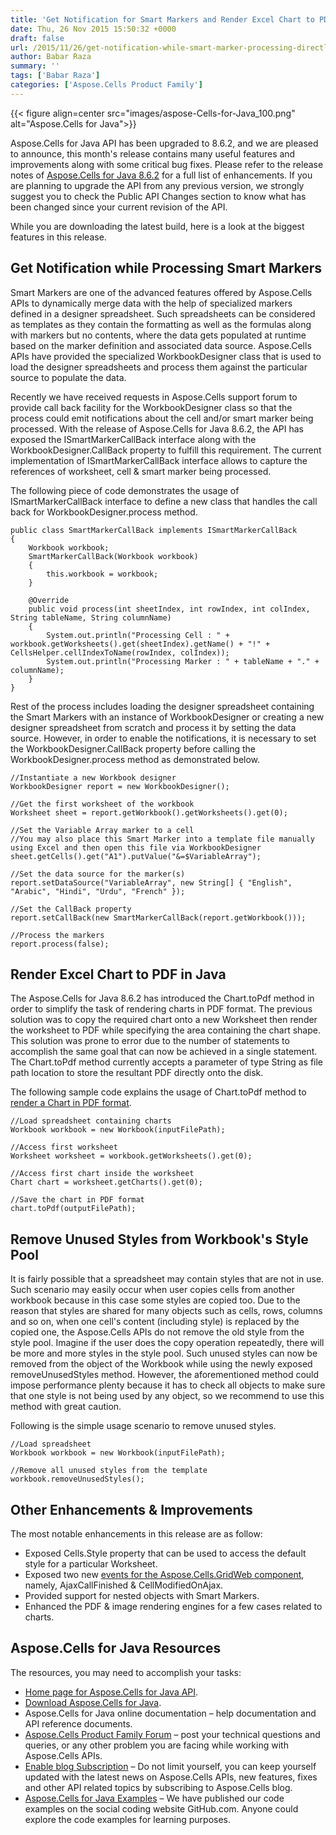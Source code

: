 ```yaml
---
title: 'Get Notification for Smart Markers and Render Excel Chart to PDF using Java'
date: Thu, 26 Nov 2015 15:50:32 +0000
draft: false
url: /2015/11/26/get-notification-while-smart-marker-processing-directly-render-chart-to-pdf-remove-unused-styles-from-workbooks-style-pool-with-aspose.cells-for-java-8.6.2/
author: Babar Raza
summary: ''
tags: ['Babar Raza']
categories: ['Aspose.Cells Product Family']
---
```




{{< figure align=center src="images/aspose-Cells-for-Java_100.png" alt="Aspose.Cells for Java">}}


Aspose.Cells for Java API has been upgraded to 8.6.2, and we are pleased to announce, this month's release contains many useful features and improvements along with some critical bug fixes. Please refer to the release notes of [Aspose.Cells for Java 8.6.2][1] for a full list of enhancements. If you are planning to upgrade the API from any previous version, we strongly suggest you to check the Public API Changes section to know what has been changed since your current revision of the API.

While you are downloading the latest build, here is a look at the biggest features in this release.

## Get Notification while Processing Smart Markers

Smart Markers are one of the advanced features offered by Aspose.Cells APIs to dynamically merge data with the help of specialized markers defined in a designer spreadsheet. Such spreadsheets can be considered as templates as they contain the formatting as well as the formulas along with markers but no contents, where the data gets populated at runtime based on the marker definition and associated data source. Aspose.Cells APIs have provided the specialized WorkbookDesigner class that is used to load the designer spreadsheets and process them against the particular source to populate the data.

Recently we have received requests in Aspose.Cells support forum to provide call back facility for the WorkbookDesigner class so that the process could emit notifications about the cell and/or smart marker being processed. With the release of Aspose.Cells for Java 8.6.2, the API has exposed the ISmartMarkerCallBack interface along with the WorkbookDesigner.CallBack property to fulfill this requirement. The current implementation of ISmartMarkerCallBack interface allows to capture the references of worksheet, cell & smart marker being processed.

The following piece of code demonstrates the usage of ISmartMarkerCallBack interface to define a new class that handles the call back for WorkbookDesigner.process method.

```
public class SmartMarkerCallBack implements ISmartMarkerCallBack 
{
	Workbook workbook;
	SmartMarkerCallBack(Workbook workbook)
	{
	    this.workbook = workbook;
	}

	@Override
	public void process(int sheetIndex, int rowIndex, int colIndex, String tableName, String columnName)
	{
	    System.out.println("Processing Cell : " + workbook.getWorksheets().get(sheetIndex).getName() + "!" + CellsHelper.cellIndexToName(rowIndex, colIndex));
	    System.out.println("Processing Marker : " + tableName + "." + columnName);
	}
} 
```

Rest of the process includes loading the designer spreadsheet containing the Smart Markers with an instance of WorkbookDesigner or creating a new designer spreadsheet from scratch and process it by setting the data source. However, in order to enable the notifications, it is necessary to set the WorkbookDesigner.CallBack property before calling the WorkbookDesigner.process method as demonstrated below.

```
//Instantiate a new Workbook designer
WorkbookDesigner report = new WorkbookDesigner();

//Get the first worksheet of the workbook
Worksheet sheet = report.getWorkbook().getWorksheets().get(0);

//Set the Variable Array marker to a cell
//You may also place this Smart Marker into a template file manually using Excel and then open this file via WorkbookDesigner 
sheet.getCells().get("A1").putValue("&=$VariableArray");

//Set the data source for the marker(s)
report.setDataSource("VariableArray", new String[] { "English", "Arabic", "Hindi", "Urdu", "French" });

//Set the CallBack property
report.setCallBack(new SmartMarkerCallBack(report.getWorkbook()));

//Process the markers
report.process(false); 
```

## Render Excel Chart to PDF in Java

The Aspose.Cells for Java 8.6.2 has introduced the Chart.toPdf method in order to simplify the task of rendering charts in PDF format. The previous solution was to copy the required chart onto a new Worksheet then render the worksheet to PDF while specifying the area containing the chart shape. This solution was prone to error due to the number of statements to accomplish the same goal that can now be achieved in a single statement. The Chart.toPdf method currently accepts a parameter of type String as file path location to store the resultant PDF directly onto the disk.

The following sample code explains the usage of Chart.toPdf method to [render a Chart in PDF format][2].

```
//Load spreadsheet containing charts
Workbook workbook = new Workbook(inputFilePath);

//Access first worksheet
Worksheet worksheet = workbook.getWorksheets().get(0);

//Access first chart inside the worksheet
Chart chart = worksheet.getCharts().get(0);

//Save the chart in PDF format
chart.toPdf(outputFilePath); 
```

## Remove Unused Styles from Workbook's Style Pool

It is fairly possible that a spreadsheet may contain styles that are not in use. Such scenario may easily occur when user copies cells from another workbook because in this case some styles are copied too. Due to the reason that styles are shared for many objects such as cells, rows, columns and so on, when one cell's content (including style) is replaced by the copied one, the Aspose.Cells APIs do not remove the old style from the style pool. Imagine if the user does the copy operation repeatedly, there will be more and more styles in the style pool. Such unused styles can now be removed from the object of the Workbook while using the newly exposed removeUnusedStyles method. However, the aforementioned method could impose performance plenty because it has to check all objects to make sure that one style is not being used by any object, so we recommend to use this method with great caution.

Following is the simple usage scenario to remove unused styles.

```
//Load spreadsheet
Workbook workbook = new Workbook(inputFilePath);

//Remove all unused styles from the template
workbook.removeUnusedStyles();
```

## Other Enhancements & Improvements

The most notable enhancements in this release are as follow:

*   Exposed Cells.Style property that can be used to access the default style for a particular Worksheet.
*   Exposed two new [events for the Aspose.Cells.GridWeb component][3], namely, AjaxCallFinished & CellModifiedOnAjax.
*   Provided support for nested objects with Smart Markers.
*   Enhanced the PDF & image rendering engines for a few cases related to charts.

## Aspose.Cells for Java Resources

The resources, you may need to accomplish your tasks:

*   [Home page for Aspose.Cells for Java API][4].
*   [Download Aspose.Cells for Java][5].
*   Aspose.Cells for Java online documentation – help documentation and API reference documents.
*   [Aspose.Cells Product Family Forum][6] – post your technical questions and queries, or any other problem you are facing while working with Aspose.Cells APIs.
*   [Enable blog Subscription][7] – Do not limit yourself, you can keep yourself updated with the latest news on Aspose.Cells APIs, new features, fixes and other API related topics by subscribing to Aspose.Cells blog.
*   [Aspose.Cells for Java Examples][8] – We have published our code examples on the social coding website GitHub.com. Anyone could explore the code examples for learning purposes.




[1]: https://downloads.aspose.com/cells/java
[2]: https://docs.aspose.com/display/cellsjava/Chart+Rendering#ChartRendering-RenderingCharttoPDF
[3]: https://docs.aspose.com/display/cellsjava/Working+with+GridWeb
[4]: http://www.aspose.com/java/excel-component.aspx
[5]: http://www.aspose.com/community/files/72/java-components/aspose.cells-for-java/default.aspx
[6]: https://forum.aspose.com/
[7]: https://blog.aspose.com/
[8]: https://github.com/asposecells/Aspose_Cells_Java




